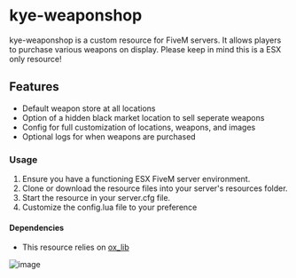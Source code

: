 # kye-weaponshop
kye-weaponshop is a custom resource for FiveM servers. It allows players to purchase various weapons on display. Please keep in mind this is a ESX only resource!

## Features
* Default weapon store at all locations
* Option of a hidden black market location to sell seperate weapons
* Config for full customization of locations, weapons, and images
* Optional logs for when weapons are purchased

### Usage
1. Ensure you have a functioning ESX FiveM server environment.
2. Clone or download the resource files into your server's resources folder.
3. Start the resource in your server.cfg file.
4. Customize the config.lua file to your preference

#### Dependencies
* This resource relies on [ox_lib](https://github.com/overextended/ox_lib)



![image](https://github.com/user-attachments/assets/ccd14967-be12-4e8b-afa5-83f4226f0276)
